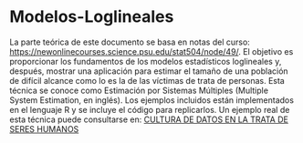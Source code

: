 # Modelos-Loglineales
La parte teórica de este documento se basa en notas del curso: https://newonlinecourses.science.psu.edu/stat504/node/49/. El objetivo es proporcionar los fundamentos de los modelos estadísticos loglineales y, después, mostrar una aplicación para estimar el tamaño de una población de difícil alcance como lo es la de las víctimas de trata de personas. Esta técnica se conoce como Estimación por Sistemas Múltiples (Multiple System Estimation, en inglés). Los ejemplos incluidos están implementados en el lenguaje R y se incluye el código para replicarlos. Un ejemplo real de esta técnica puede consultarse en: [CULTURA DE DATOS EN LA TRATA DE SERES HUMANOS](https://repositorio.comillas.edu/xmlui/bitstream/handle/11531/66676/Informe%20tecnico.pdf)
